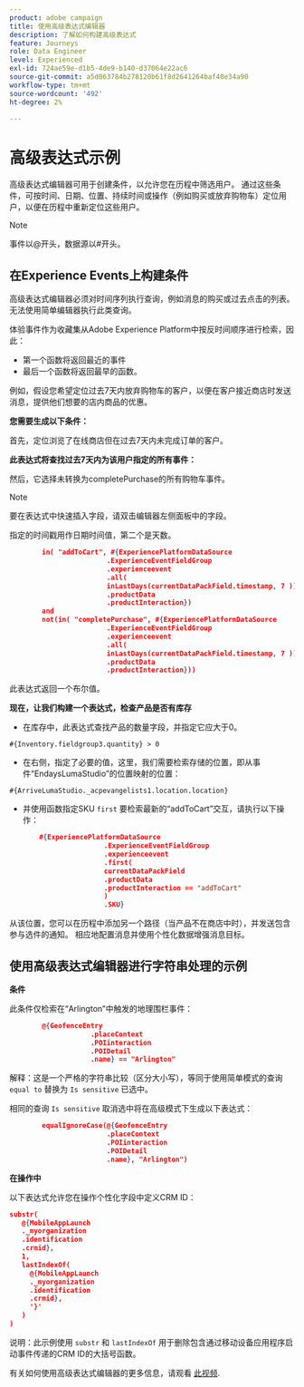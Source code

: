 ```yaml
---
product: adobe campaign
title: 使用高级表达式编辑器
description: 了解如何构建高级表达式
feature: Journeys
role: Data Engineer
level: Experienced
exl-id: 724ae59e-d1b5-4de9-b140-d37064e22ac6
source-git-commit: a5d063784b278120b61f8d2641264baf40e34a90
workflow-type: tm+mt
source-wordcount: '492'
ht-degree: 2%

---
```


# 高级表达式示例

高级表达式编辑器可用于创建条件，以允许您在历程中筛选用户。 通过这些条件，可按时间、日期、位置、持续时间或操作（例如购买或放弃购物车）定位用户，以便在历程中重新定位这些用户。

>[!NOTE]
>
>事件以@开头，数据源以#开头。

## 在Experience Events上构建条件

高级表达式编辑器必须对时间序列执行查询，例如消息的购买或过去点击的列表。 无法使用简单编辑器执行此类查询。

体验事件作为收藏集从Adobe Experience Platform中按反时间顺序进行检索，因此：

* 第一个函数将返回最近的事件
* 最后一个函数将返回最早的函数。

例如，假设您希望定位过去7天内放弃购物车的客户，以便在客户接近商店时发送消息，提供他们想要的店内商品的优惠。

**您需要生成以下条件：**

首先，定位浏览了在线商店但在过去7天内未完成订单的客户。

<!--**This expression looks for a specified value in a string value:**

`In (“addToCart”, #{field reference from experience event})`-->

**此表达式将查找过去7天内为该用户指定的所有事件：**

然后，它选择未转换为completePurchase的所有购物车事件。

>[!NOTE]
>
>要在表达式中快速插入字段，请双击编辑器左侧面板中的字段。

指定的时间戳用作日期时间值，第二个是天数。

```json
        in( "addToCart", #{ExperiencePlatformDataSource
                        .ExperienceEventFieldGroup
                        .experienceevent
                        .all(
                        inLastDays(currentDataPackField.timestamp, 7 ))
                        .productData
                        .productInteraction})
        and
        not(in( "completePurchase", #{ExperiencePlatformDataSource
                        .ExperienceEventFieldGroup
                        .experienceevent
                        .all(
                        inLastDays(currentDataPackField.timestamp, 7 ))
                        .productData
                        .productInteraction}))
```

此表达式返回一个布尔值。

**现在，让我们构建一个表达式，检查产品是否有库存**

* 在库存中，此表达式查找产品的数量字段，并指定它应大于0。

`#{Inventory.fieldgroup3.quantity} > 0`

* 在右侧，指定了必要的值，这里，我们需要检索存储的位置，即从事件“EndaysLumaStudio”的位置映射的位置：

`#{ArriveLumaStudio._acpevangelists1.location.location}`

* 并使用函数指定SKU `first` 要检索最新的“addToCart”交互，请执行以下操作：

   ```json
       #{ExperiencePlatformDataSource
                       .ExperienceEventFieldGroup
                       .experienceevent
                       .first(
                       currentDataPackField
                       .productData
                       .productInteraction == "addToCart"
                       )
                       .SKU}
   ```

从该位置，您可以在历程中添加另一个路径（当产品不在商店中时），并发送包含参与选件的通知。 相应地配置消息并使用个性化数据增强消息目标。

## 使用高级表达式编辑器进行字符串处理的示例

**条件**

此条件仅检索在“Arlington”中触发的地理围栏事件：

```json
        @{GeofenceEntry
                    .placeContext
                    .POIinteraction
                    .POIDetail
                    .name} == "Arlington"
```

解释：这是一个严格的字符串比较（区分大小写），等同于使用简单模式的查询 `equal to` 替换为 `Is sensitive` 已选中。

相同的查询 `Is sensitive` 取消选中将在高级模式下生成以下表达式：

```json
        equalIgnoreCase(@{GeofenceEntry
                        .placeContext
                        .POIinteraction
                        .POIDetail
                        .name}, "Arlington")
```

**在操作中**

以下表达式允许您在操作个性化字段中定义CRM ID：

```json
substr(
   @{MobileAppLaunch
   ._myorganization
   .identification
   .crmid},
   1, 
   lastIndexOf(
     @{MobileAppLaunch
     ._myorganization
     .identification
     .crmid},
     '}'
   )
)
```

说明：此示例使用 `substr` 和 `lastIndexOf` 用于删除包含通过移动设备应用程序启动事件传递的CRM ID的大括号函数。

有关如何使用高级表达式编辑器的更多信息，请观看 [此视频](https://experienceleague.adobe.com/docs/platform-learn/tutorials/journey-orchestration/create-a-journey.html).
